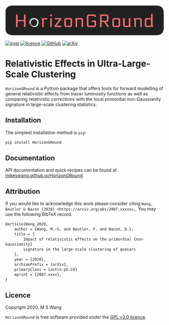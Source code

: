 ![HorizonGRound](./docs/source/_static/HorizonGRound.png)

[![pypi](https://img.shields.io/badge/version-0.1-informational)](
https://pypi.org/project/HorizonGRound/)
[![licence](https://img.shields.io/badge/licence-GPL%20v3-informational)](
https://github.com/mikeswang/HorizonGRound/tree/v0.1.0/LICENCE)
[![GitHub](https://img.shields.io/badge/GitHub-MikeSWang%2FHorizonGRound-a3c1ad
)](https://github.com/mikeswang/HorizonGRound/tree/v0.1.0)
[![arXiv](https://img.shields.io/badge/arXiv-2007.xxxxx-important
)](https://arxiv.org/abs/2007.xxxxx)


# Relativistic Effects in Ultra-Large-Scale Clustering

``HorizonGRound`` is a Python package that offers tools for forward
modelling of general relativistic effects from tracer luminosity functions
as well as comparing relativistic corrections with the local primordial
non-Gaussianity signature in large-scale clustering statistics.


## Installation

The simplest installation method is ``pip``:

```bash
pip install HorizonGRound
```


## Documentation

API documentation and quick recipes can be found at
[mikeswang.github.io/HorizonGRound](
https://mikeswang.github.io/HorizonGRound/).


## Attribution

If you would like to acknowledge this work please consider citing
`Wang, Beutler & Bacon (2020) <https://arxiv.org/abs/2007.xxxxx>`_. You
may use the following BibTeX record.

    @article{Wang_2020,
        author = {Wang, M.~S. and Beutler, F. and Bacon, D.},
        title = {
            Impact of relativistic effects on the primordial {non-Gaussianity}
            signature in the large-scale clustering of quasars
        },
        year = {2020},
        archivePrefix = {arXiv},
        primaryClass = {astro-ph.CO}
        eprint = {2007.xxxx},
    }


## Licence

Copyright 2020, M S Wang

``HorizonGRound`` is free software provided under the [GPL v3.0 licence](
https://www.gnu.org/licenses/gpl-3.0.en.html
).
